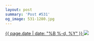 ```yaml
---
layout: post
summary: 'Post #531'
og_image: 531-1280.jpg
---
```


<p>
 <time>
  <a href="/531">
   {{ page.date | date: "%B %-d, %Y" }}
  </a>
 </time>
 <a href="/531">
  <img data-taken="8/24/2016" sizes="(min-width: 700px) 50vw, calc(100vw - 2rem)" src="{{ site.assets_url }}/531-640.jpg" srcset="{{ site.assets_url }}/531-320.jpg 320w, {{ site.assets_url }}/531-640.jpg 640w, {{ site.assets_url }}/531-960.jpg 960w, {{ site.assets_url }}/531-1280.jpg 1280w"/>
 </a>
</p>
